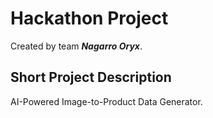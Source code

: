 # Hackathon Project
Created by team ***Nagarro Oryx***.

## Short Project Description
AI-Powered Image-to-Product Data Generator.
